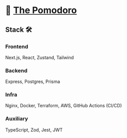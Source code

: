 # 🍅 [The Pomodoro](thepomodoro.net)

## Stack 🛠️

### Frontend

Next.js, React, Zustand, Tailwind

### Backend

Express, Postgres, Prisma

### Infra

Nginx, Docker, Terraform, AWS, GitHub Actions (CI/CD)

### Auxiliary

TypeScript, Zod, Jest, JWT



